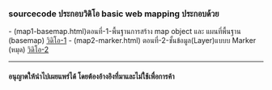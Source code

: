 <h3>sourcecode ประกอบวิดิโอ basic web mapping ประกอบด้วย</h3>
- (map1-basemap.html)ตอนที่-1-พื้นฐานการสร้าง map object และ แผนที่พื้นฐาน (basemap)
<a href='https://www.youtube.com/watch?v=Gudy2awDRHU' target='_blank'>วิดิโอ-1</a>
- (map2-marker.html) ตอนที่-2-ชั้นข้อมูล(Layer)แบบบ Marker (หมุด)
<a href='#' target='_blank'>วิดิโอ-2</a>

<hr>
<h4>อนุญาตให้นำไปเผยแพร่ได้ โดยต้องอ้างอิงที่มาและไม่ใช้เพื่อการค้า</h4>
